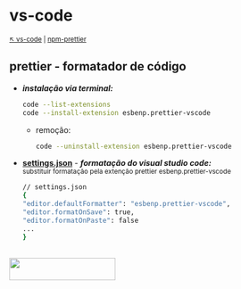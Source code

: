 # vs-code

<sub>[:arrow_upper_left: vs-code](readme.md) \| [npm-prettier](../../../npm/padroescodigo/prettier/readme.md)<sub>

## prettier - formatador de código

- ***instalação via terminal:***
    ```bash
    code --list-extensions
    code --install-extension esbenp.prettier-vscode
    ```
    - remoção:
        ```bash
        code --uninstall-extension esbenp.prettier-vscode
        ```
- [**settings.json**](../../../utils/ide/vscode/settings.md) - ***formatação do visual studio code:***
<br/><sup>substituir formatação pela extenção prettier
esbenp.prettier-vscode</sup>
    ```bash
    // settings.json
    {
    "editor.defaultFormatter": "esbenp.prettier-vscode",
    "editor.formatOnSave": true,
    "editor.formatOnPaste": false
    ...
    }
    ```

<sup></sup>
---
<image src="../../../imgs/ide-vscode-plugin-eslint.png" height="40" width="190"/>
